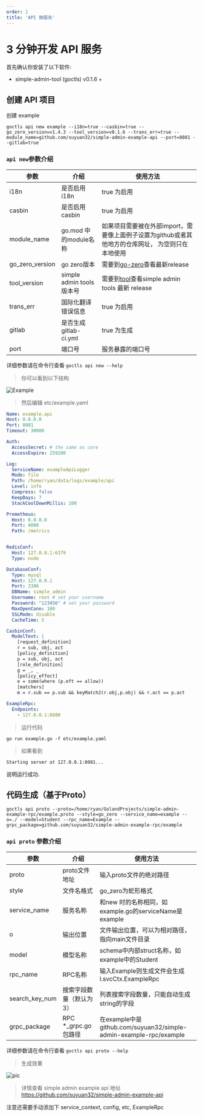 ```yaml
---
order: 1
title: 'API 微服务'
---
```



# 3 分钟开发 API 服务

首先确认你安装了以下软件:

- simple-admin-tool (goctls) v0.1.6 +

## 创建 API 项目

创建 example

```shell
goctls api new example --i18n=true --casbin=true --go_zero_version=v1.4.3 --tool_version=v0.1.6 --trans_err=true --module_name=github.com/suyuan32/simple-admin-example-api --port=8081 --gitlab=true
```

### `api new`参数介绍

| 参数              | 介绍                     | 使用方法                                                                                               |
|-----------------|------------------------|----------------------------------------------------------------------------------------------------|
| i18n            | 是否启用 i18n              | true 为启用                                                                                           |
| casbin          | 是否启用 casbin            | true 为启用                                                                                           |
| module_name     | go.mod 中的module名称      | 如果项目需要被在外部import，需要像上面例子设置为github或者其他地方的仓库网址， 为空则只在本地使用                                            |
| go_zero_version | go zero版本              | 需要到[go-zero](https://github.com/zeromicro/go-zero/releases)查看最新release                             |
| tool_version    | simple admin tools 版本号 | 需要到[tool](https://github.com/suyuan32/simple-admin-tools/releases)查看simple admin  tools 最新 release |
| trans_err       | 国际化翻译错误信息              | true 为启用                                                                                           |
| gitlab          | 是否生成 gitlab-ci.yml     | true 为生成                                                                                           |
| port            | 端口号                    | 服务暴露的端口号                                                                                           |

详细参数请在命令行查看 `goctls api new --help`

> 你可以看到以下结构

![Example](/assets/example-struct.png)

> 然后编辑 etc/example.yaml

```yaml
Name: example.api
Host: 0.0.0.0
Port: 8081
Timeout: 30000

Auth:
  AccessSecret: # the same as core
  AccessExpire: 259200

Log:
  ServiceName: exampleApiLogger
  Mode: file
  Path: /home/ryan/data/logs/example/api
  Level: info
  Compress: false
  KeepDays: 7
  StackCoolDownMillis: 100

Prometheus:
  Host: 0.0.0.0
  Port: 4000
  Path: /metrics


RedisConf:
  Host: 127.0.0.1:6379
  Type: node

DatabaseConf:
  Type: mysql
  Host: 127.0.0.1
  Port: 3306
  DBName: simple_admin
  Username: root # set your username
  Password: "123456" # set your password
  MaxOpenConn: 100
  SSLMode: disable
  CacheTime: 5

CasbinConf:
  ModelText: |
    [request_definition]
    r = sub, obj, act
    [policy_definition]
    p = sub, obj, act
    [role_definition]
    g = _, _
    [policy_effect]
    e = some(where (p.eft == allow))
    [matchers]
    m = r.sub == p.sub && keyMatch2(r.obj,p.obj) && r.act == p.act

ExampleRpc:
  Endpoints:
    - 127.0.0.1:8080
```

> 运行代码

```shell
go run example.go -f etc/example.yaml
```

> 如果看到

```shell
Starting server at 127.0.0.1:8081...
```

说明运行成功.

## 代码生成（基于Proto）

```shell
goctls api proto --proto=/home/ryan/GolandProjects/simple-admin-example-rpc/example.proto --style=go_zero --service_name=example --o=./ --model=Student --rpc_name=Example --grpc_package=github.com/suyuan32/simple-admin-example-rpc/example
```

### `api proto` 参数介绍

| 参数             | 介绍                | 使用方法                                                           |
|----------------|-------------------|----------------------------------------------------------------|
| proto          | proto文件地址         | 输入proto文件的绝对路径                                                 |
| style          | 文件名格式             | go_zero为蛇形格式                                                   |
| service_name   | 服务名称              | 和new 时的名称相同，如example.go的serviceName是 example                   |
| o              | 输出位置              | 文件输出位置，可以为相对路径，指向main文件目录                                      |
| model          | 模型名称              | schema中内部struct名称，如example中的Student                            |
| rpc_name       | RPC名称             | 输入Example则生成文件会生成l.svcCtx.ExampleRpc                           |
| search_key_num | 搜索字段数量（默认为3）      | 列表搜索字段数量，只能自动生成string的字段                                       |
| grpc_package   | RPC *_grpc.go 包路径 | 在example中是github.com/suyuan32/simple-admin-example-rpc/example |

详细参数请在命令行查看 `goctls api proto --help`

> 生成效果

![pic](/assets/api_gen_struct.png)

> 详情查看 simple admin example api 地址 <https://github.com/suyuan32/simple-admin-example-api>

注意还需要手动添加下 service_context, config, etc, ExampleRpc
